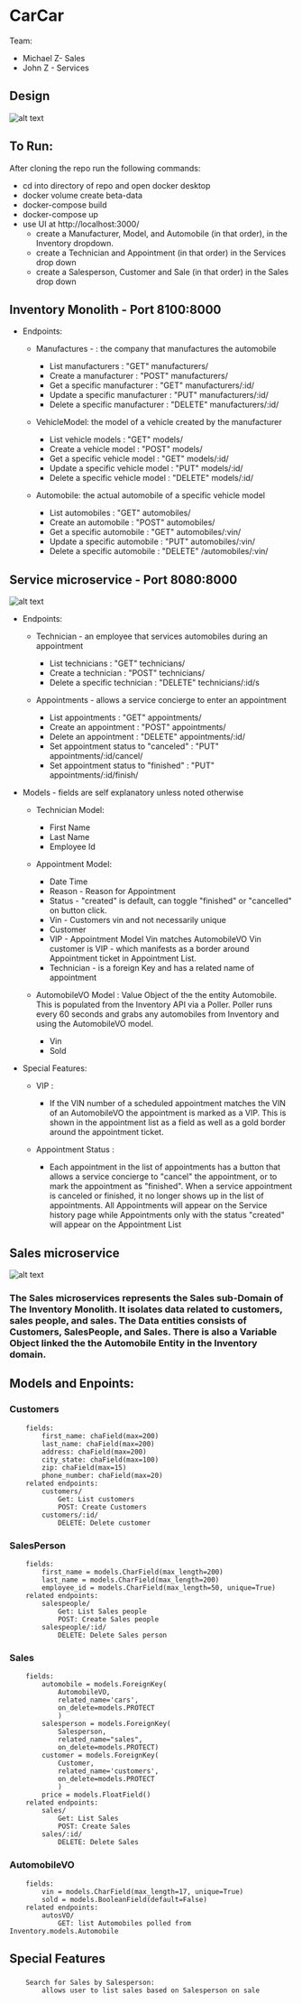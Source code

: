 # CarCar

Team:

* Michael Z- Sales
* John Z - Services

## Design
![alt text](/img/projectDiagram.png "Project overview")

## To Run:
After cloning the repo run the following commands:
- cd into directory of repo and open docker desktop
- docker volume create beta-data
- docker-compose build
- docker-compose up
- use UI at http://localhost:3000/
    - create a Manufacturer, Model, and Automobile (in that order), in the Inventory dropdown.
    - create a Technician and Appointment (in that order) in the Services drop down
    - create a Salesperson, Customer and Sale (in that order) in the Sales drop down




## Inventory Monolith - Port 8100:8000

- Endpoints:

    + Manufactures - : the company that manufactures the automobile
        - List manufacturers : "GET"  manufacturers/
        - Create a manufacturer : "POST"  manufacturers/
        - Get a specific manufacturer : "GET"  manufacturers/:id/
        - Update a specific manufacturer : "PUT"  manufacturers/:id/
        - Delete a specific manufacturer : "DELETE"  manufacturers/:id/

    + VehicleModel: the model of a vehicle created by the manufacturer
        - List vehicle models : "GET"  models/
        - Create a vehicle model : "POST"  models/
        - Get a specific vehicle model : "GET"  models/:id/
        - Update a specific vehicle model : "PUT"  models/:id/
        - Delete a specific vehicle model : "DELETE"  models/:id/

    + Automobile: the actual automobile of a specific vehicle model
        - List automobiles : "GET"  automobiles/
        - Create an automobile : "POST"  automobiles/
        - Get a specific automobile : "GET"  automobiles/:vin/
        - Update a specific automobile : "PUT"  automobiles/:vin/
        - Delete a specific automobile : "DELETE"  /automobiles/:vin/



## Service microservice - Port 8080:8000
![alt text](/img/serviceDiagram.png "Project overview")
- Endpoints:
    + Technician -  an employee that services automobiles during an appointment
        - List technicians : "GET"  technicians/
        - Create a technician	: "POST"  technicians/
        - Delete a specific technician : "DELETE"  technicians/:id/s

    + Appointments - allows a service concierge to enter an appointment
        - List appointments : "GET"  appointments/
        - Create an appointment : "POST"  appointments/
        - Delete an appointment : "DELETE"  appointments/:id/
        - Set appointment status to "canceled" : "PUT"  appointments/:id/cancel/
        - Set appointment status to "finished" : "PUT"  appointments/:id/finish/

- Models - fields are self explanatory unless noted otherwise
    + Technician Model:
        - First Name
        - Last Name
        - Employee Id

    + Appointment Model:
        - Date Time
        - Reason - Reason for Appointment
        - Status - "created" is default, can toggle "finished" or "cancelled" on button click.
        - Vin - Customers vin and not necessarily unique
        - Customer
        - VIP - Appointment Model Vin matches AutomobileVO Vin customer is VIP - which manifests as a border around Appointment    ticket in Appointment List.
        - Technician - is a foreign Key and has a related name of appointment

    + AutomobileVO Model : Value Object of the the entity Automobile.  This is populated from the Inventory API via a Poller.  Poller runs every 60 seconds and grabs any automobiles from Inventory and using the AutomobileVO model.
        - Vin
        - Sold

- Special Features:

    + VIP :

        - If the VIN number of a scheduled appointment matches the VIN of an AutomobileVO the appointment is marked as a VIP.  This is shown in the appointment list as a field as well as a gold border around the appointment ticket.

    + Appointment Status :

        - Each appointment in the list of appointments has a button that allows a service concierge to "cancel" the appointment, or to mark the appointment as "finished". When a service appointment is canceled or finished, it no longer shows up in the list of appointments.  All Appointments will appear on the Service history page while Appointments only with the status "created" will appear on the Appointment List





## Sales microservice
![alt text](/img/salesDiagram.png "Project overview")

### The Sales microservices represents the Sales sub-Domain of The Inventory Monolith.  It isolates data related to customers, sales people, and sales.  The Data entities consists of Customers, SalesPeople, and Sales.  There is also a Variable Object linked the the Automobile Entity in the Inventory domain.

##  Models and Enpoints:
### Customers
        fields:
            first_name: chaField(max=200)
            last_name: chaField(max=200)
            address: chaField(max=200)
            city_state: chaField(max=100)
            zip: chaField(max=15)
            phone_number: chaField(max=20)
        related endpoints:
            customers/
                Get: List customers
                POST: Create Customers
            customers/:id/
                DELETE: Delete customer
### SalesPerson
        fields:
            first_name = models.CharField(max_length=200)
            last_name = models.CharField(max_length=200)
            employee_id = models.CharField(max_length=50, unique=True)
        related endpoints:
            salespeople/
                Get: List Sales people
                POST: Create Sales people
            salespeople/:id/
                DELETE: Delete Sales person
### Sales
        fields:
            automobile = models.ForeignKey(
                AutomobileVO,
                related_name='cars',
                on_delete=models.PROTECT
                )
            salesperson = models.ForeignKey(
                Salesperson,
                related_name="sales",
                on_delete=models.PROTECT)
            customer = models.ForeignKey(
                Customer,
                related_name='customers',
                on_delete=models.PROTECT
                )
            price = models.FloatField()
        related endpoints:
            sales/
                Get: List Sales
                POST: Create Sales
            sales/:id/
                DELETE: Delete Sales
### AutomobileVO
        fields:
            vin = models.CharField(max_length=17, unique=True)
            sold = models.BooleanField(default=False)
        related endpoints:
            autosVO/
                GET: list Automobiles polled from Inventory.models.Automobile
## Special Features
###
        Search for Sales by Salesperson:
            allows user to list sales based on Salesperson on sale
